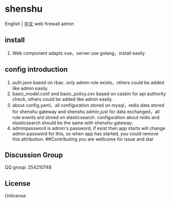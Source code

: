 # shenshu
English | [中文](./README.md)
web firewall admin

## install
1. Web component adapts vue，server use golang，install easily.

## config introduction
1. auth.json based on rbac. only admin role exists，others could be added like admin easily.
2. basic_model.conf and basic_policy.csv based on casbin for api authority check, others could be added like admin easily.
3. about config.yaml，all configuration stored on mysql，redis data stored for shenshu gateway and
shenshu admin,just for data exchanged，all rule events ard stored on elasticsearch.
configuration about redis and elasticsearch should be the same with shenshu gateway.
4. adminpassword is admin's password, if exist then app starts will change admin password
for this, so when app has started, you could remove this attribution.
##Contributing
you are wellcome for issue and star

## Discussion Group
QQ group: 254210748

## License
Unlicense



